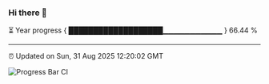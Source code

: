 ### Hi there 👋

⏳ Year progress { ███████████████████▁▁▁▁▁▁▁▁▁▁▁ } 66.44 %

---

⏰ Updated on Sun, 31 Aug 2025 12:20:02 GMT

![Progress Bar CI](https://github.com/Shyam-Makwana/GitHub-Actions-Demo/workflows/Progress%20Bar%20CI/badge.svg)
